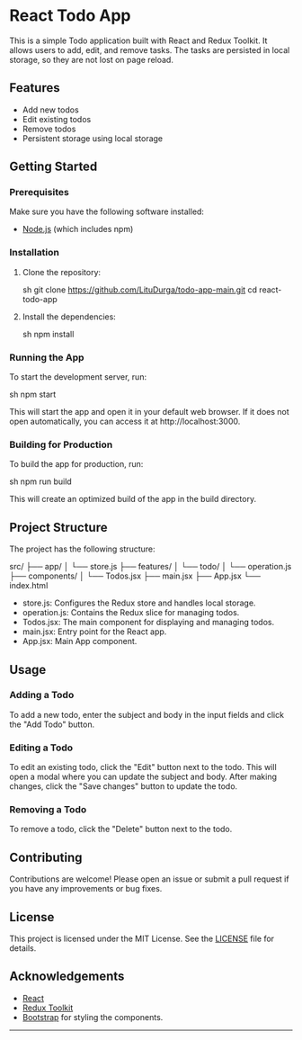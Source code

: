 # React Todo App

This is a simple Todo application built with React and Redux Toolkit. It allows users to add, edit, and remove tasks. The tasks are persisted in local storage, so they are not lost on page reload.

## Features

- Add new todos
- Edit existing todos
- Remove todos
- Persistent storage using local storage

## Getting Started

### Prerequisites

Make sure you have the following software installed:

- [Node.js](https://nodejs.org/) (which includes npm)

### Installation

1. Clone the repository:

   sh
   git clone https://github.com/LituDurga/todo-app-main.git
   cd react-todo-app

2. Install the dependencies:

   sh
   npm install

### Running the App

To start the development server, run:

sh
npm start

This will start the app and open it in your default web browser. If it does not open automatically, you can access it at http://localhost:3000.

### Building for Production

To build the app for production, run:

sh
npm run build

This will create an optimized build of the app in the build directory.

## Project Structure

The project has the following structure:

src/
├── app/
│ └── store.js
├── features/
│ └── todo/
│ └── operation.js
├── components/
│ └── Todos.jsx
├── main.jsx
├── App.jsx
└── index.html

- store.js: Configures the Redux store and handles local storage.
- operation.js: Contains the Redux slice for managing todos.
- Todos.jsx: The main component for displaying and managing todos.
- main.jsx: Entry point for the React app.
- App.jsx: Main App component.

## Usage

### Adding a Todo

To add a new todo, enter the subject and body in the input fields and click the "Add Todo" button.

### Editing a Todo

To edit an existing todo, click the "Edit" button next to the todo. This will open a modal where you can update the subject and body. After making changes, click the "Save changes" button to update the todo.

### Removing a Todo

To remove a todo, click the "Delete" button next to the todo.

## Contributing

Contributions are welcome! Please open an issue or submit a pull request if you have any improvements or bug fixes.

## License

This project is licensed under the MIT License. See the [LICENSE](LICENSE) file for details.

## Acknowledgements

- [React](https://reactjs.org/)
- [Redux Toolkit](https://redux-toolkit.js.org/)
- [Bootstrap](https://getbootstrap.com/) for styling the components.

---
